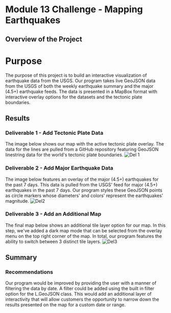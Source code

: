 # Module 13 Challenge - Mapping Earthquakes

## Overview of the Project

# Purpose
The purpose of this project is to build an interactive visualization of earthquake data from the USGS. Our program takes live GeoJSON data from the USGS of both the weekly earthquake summary and the major (4.5+) earthquake feeds. The data is presented in a MapBox format with interactive overlay options for the datasets and the tectonic plate boundaries.

## Results

### Deliverable 1 - Add Tectonic Plate Data
The image below shows our map with the active tectonic plate overlay. The data for the lines are pulled from a GitHub repository featuring GeoJSON linestring data for the world's tectonic plate boundaries.
![Del 1](https://user-images.githubusercontent.com/103288980/184456176-4ac579e2-8283-459e-9edb-faa19ac0649e.PNG)

### Deliverable 2 - Add Major Earthquake Data
The image below features an overlay of the major (4.5+) earthquakes for the past 7 days. This data is pulled from the USGS' feed for  major (4.5+) earthquakes in the past 7 days. Our program styles these GeoJSON points as circle markers whose diameters' and colors' represent the earthquakes' magnitude.
![Del2](https://user-images.githubusercontent.com/103288980/184456181-23ab7a5d-7737-4457-97aa-1e325938cd80.PNG)

### Deliverable 3 - Add an Additional Map
The final map below shows an additional tile layer option for our map. In this step, we've added a dark map mode that can be selected from the overlay menu on the top right corner of the map. In total, our program features the ability to switch between 3 distinct tile layers.
![Del3](https://user-images.githubusercontent.com/103288980/184456186-119228b4-b5ae-46c9-8acb-08929446551d.PNG)

## Summary

### Recommendations
Our program would be improved by providing the user with a manner of filtering the data by date. A filter could be added using the built in filter option for the L.GeoJSON class. This would add an additional layer of interactivity that will allow customers the opportunity to narrow down the results presented on the map for a custom date or range.
